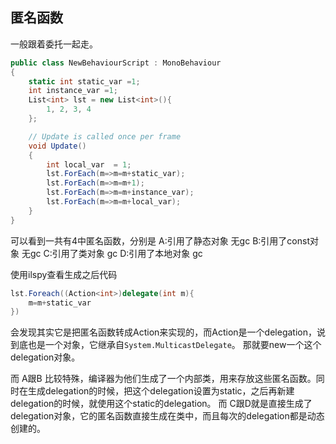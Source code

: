 ## 匿名函数
一般跟着委托一起走。
```c#
public class NewBehaviourScript : MonoBehaviour
{
    static int static_var =1;
    int instance_var =1;
    List<int> lst = new List<int>(){
        1, 2, 3, 4
    };

    // Update is called once per frame
    void Update()
    {
        int local_var  = 1;
        lst.ForEach(m=>m=m+static_var);
        lst.ForEach(m=>m=m+1);
        lst.ForEach(m=>m=m+instance_var);
        lst.ForEach(m=>m=m+local_var);
    }
}

```
可以看到一共有4中匿名函数，分别是
A:引用了静态对象 无gc
B:引用了const对象 无gc
C:引用了类对象 gc
D:引用了本地对象 gc


使用ilspy查看生成之后代码
```c#
lst.Foreach((Action<int>)delegate(int m){
    m=m+static_var
})
```

会发现其实它是把匿名函数转成Action<int>来实现的，而Action<int>是一个delegation，说到底也是一个对象，它继承自`System.MulticastDelegate`。
那就要new一个这个delegation对象。

而 A跟B 比较特殊，编译器为他们生成了一个内部类，用来存放这些匿名函数。同时在生成delegation的时候，把这个delegation设置为static，之后再新建delegation的时候，就使用这个static的delegation。
而 C跟D就是直接生成了delegation对象，它的匿名函数直接生成在类中，而且每次的delegation都是动态创建的。
